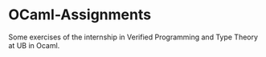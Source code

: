 # OCaml-Assignments

Some exercises of the internship in Verified Programming and Type Theory at UB in Ocaml.
